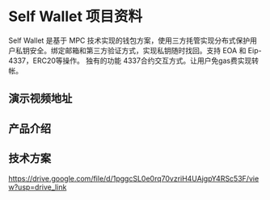 # Self Wallet 项目资料
   Self Wallet 是基于 MPC 技术实现的钱包方案，使用三方㧌管实现分布式保护用户私钥安全。绑定邮箱和第三方验证方式，实现私钥随时找回。支持 EOA 和 Eip-4337，ERC20等操作。
独有的功能 4337合约交互方式。让用户免gas费实现转帐。

## 演示视频地址


## 产品介绍


## 技术方案

https://drive.google.com/file/d/1pggcSL0e0rq70vzriH4UAjgpY4RSc53F/view?usp=drive_link
